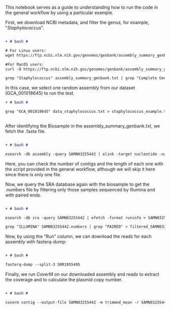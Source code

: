 This notebook serves as a guide to understanding how to run the code in the general workflow by using a particular example. 

First, we download NCBI metadata, and filter the genus, for example, "_Staphylococcus_". 

```diff

+ # bash #

# For Linux users:
wget https://ftp.ncbi.nlm.nih.gov/genomes/genbank/assembly_summary_genbank.txt

#For MacOS users:
curl -O https://ftp.ncbi.nlm.nih.gov/genomes/genbank/assembly_summary_genbank.txt

grep "Staphylococcus" assembly_summary_genbank.txt | grep "Complete Genome" > data_staphylococcus.txt

```
In this case, we select one random assembly from our dataset (GCA_001018645) to run the test. 

```diff
+ # bash #

grep "GCA_001018645" data_staphylococcus.txt > staphylococcus_example.txt
 
```
After identifying the Biosample in the assembly_summary_genbank.txt, we fetch the .fasta file.

```diff

+ # bash #

esearch -db assembly -query SAMN03255442 | elink -target nucleotide -name assembly_nuccore_refseq | efetch -format fasta > SAMN03255442.fasta

 ```
Here, you can check the number of contigs and the length of each one with the script provided in the general workflow, although we will skip it here since there is only one file. 

Now, we query the SRA database again with the biosample to get the .numbers file by filtering only those samples sequenced by Illumina and with paired ends. 

```diff

+ # bash #

esearch -db sra -query SAMN03255442 | efetch -format runinfo > SAMN03255442.numbers

grep "ILLUMINA" SAMN03255442.numbers | grep "PAIRED" > filtered_SAMN03255442.numbers

```
Now, by using the "Run" column, we can download the reads for each assembly with fasterq-dump:

```diff

+ # bash #

fasterq-dump --split-3 SRR1955495

```
Finally, we run CoverM on our downloaded assembly and reads to extract the coverage and to calculate the plasmid copy number. 

```diff

+ # bash #

coverm contig --output-file SAMN03255442 -m trimmed_mean -r SAMN03255442.fasta -1 SRR1955495_1.fastq -2 SRR1955495_2.fastq

```

